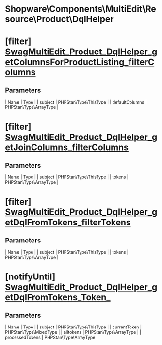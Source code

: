 # Shopware\Components\MultiEdit\Resource\Product\DqlHelper

# [filter] [SwagMultiEdit_Product_DqlHelper_getColumnsForProductListing_filterColumns](https://github.com/shopware/shopware/blob/5.6/engine/Shopware/Components/MultiEdit/Resource/Product/DqlHelper.php#L513)

## Parameters
| Name        | Type           |
| subject        | PHPStan\Type\ThisType           |
| defaultColumns        | PHPStan\Type\ArrayType           |


# [filter] [SwagMultiEdit_Product_DqlHelper_getJoinColumns_filterColumns](https://github.com/shopware/shopware/blob/5.6/engine/Shopware/Components/MultiEdit/Resource/Product/DqlHelper.php#L629)

## Parameters
| Name        | Type           |
| subject        | PHPStan\Type\ThisType           |
| tokens        | PHPStan\Type\ArrayType           |


# [filter] [SwagMultiEdit_Product_DqlHelper_getDqlFromTokens_filterTokens](https://github.com/shopware/shopware/blob/5.6/engine/Shopware/Components/MultiEdit/Resource/Product/DqlHelper.php#L752)

## Parameters
| Name        | Type           |
| subject        | PHPStan\Type\ThisType           |
| tokens        | PHPStan\Type\ArrayType           |
# [notifyUntil] [SwagMultiEdit_Product_DqlHelper_getDqlFromTokens_Token_](https://github.com/shopware/shopware/blob/5.6/engine/Shopware/Components/MultiEdit/Resource/Product/DqlHelper.php#L654)

## Parameters
| Name        | Type           |
| subject        | PHPStan\Type\ThisType           |
| currentToken        | PHPStan\Type\MixedType           |
| alltokens        | PHPStan\Type\ArrayType           |
| processedTokens        | PHPStan\Type\ArrayType           |
